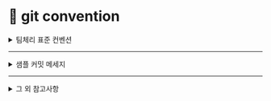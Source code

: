 # 🍒 git convention

<details>
<summary> 팀체리 표준 컨벤션 </summary>

```
[필수사항 : 제목]    **type[영어]: Subject[한글]** 
                     //한 줄을 띄워 분리
[선택사항 : 본문]    **body**       
                     //한 줄을 띄워 분리
[선택사항: 꼬릿말]   **footer** 
```

### 한글로 제목을 작성 하는 경우

```
"고침", "추가", "변경" 등의 명령조로 시작
 
 ex) feat: "추가 get data api 함수"
```

### 본문 (body)

1. 한 줄 당 72자 이내
2. 아무리 길어도 괜찮으니, 최대한 상세히 작성
3. 무엇을, 왜 변경했는지 작성 (코드 자체를 상세히 적는 것은 지양)

**예)** 로그인 기능 구현을 위해 로그인 요청을 보내는 axios 함수 작성

### 꼬리말 (footer)

1. 꼬리말은 어디까지나 선택사항입니다. (없어도 무방합니다)
2. "유형: 이슈번호" 형식으로 작성
3. 유형은 “Close, Fix, Resolve” 등을 활용 (보통 Close 는 일반 개발 이슈를 닫을 때, Fix 는 버그 이슈를 닫을 때, Resolve 는 문의나 요청사항에 대한 이슈를 닫을 때 사용합니다.)

```
# 예시1

Resolve: *#123*
이슈 123을 해결
Fixes : 이슈 수정중, Resolve : 이슈 해결, Ref : 참고할 이슈,
Related to : 해당 커밋에 관련된 이슈번호(아직 해결되지 않은 경우)

# 예시2 

Fixes : #45 Related to : 해당 커밋에 관련된 이슈번호
```

### 전체 예시

```
feat: "추가 get data api 함수"      ····· 타입: 제목

로그인 API 개발           ····· 본문
Resolves: #123           ····· 꼬리말 ▶ 이슈 123을 해결했으며,
Ref: #456                ····· 이슈 456 를 참고해야하며,
Related to: #48, #45     ····· 현재 커밋에서 아직 이슈 48 과 45 가 해결되지 않았다
```

</details>

---

<details>
<summary> 샘플 커밋 메세지 </summary> 


<span style = "color:#FA4F92; font-size: large; font-weight: bold">
Feat (기능 추가)
</span> 

**새로운 기능을 프로젝트에 추가하는 경우**


```
Feat: 사용자 프로필 사진 업로드 기능 추가
Feat: 검색 결과 페이지네이션 구현
Feat: 댓글 기능 도입
Feat: 다국어 지원 기능 추가
```

<span style = "color:#FA4F92; font-size: large; font-weight: bold">
Fix (버그 수정)
</span>

**발견된 버그나 문제를 수정하는 경우**

```
Fix: 로그인 시 세션 만료 버그 수정
Fix: 결제 페이지 404 오류 해결
Fix: 이메일 중복 확인 로직 오류 수정
Fix: 모바일 뷰에서 UI 깨짐 현상 수정
```

<span style = "color:#FA4F92; font-size: large; font-weight: bold">
Refactor (리팩토링)
</span>

**코드를 재구성하거나 개선하는 경우, 기능의 변경 없이 코드의 가독성이나 성능을 향상**

```
Refactor: 유저 서비스 클래스 리팩토링
Refactor: API 응답 구조 통일성 개선
Refactor: 중복 코드 제거 및 모듈화 진행
Refactor: 데이터베이스 접근 로직 최적화
```

<span style = "color:#FA4F92; font-size: large; font-weight: bold">
Docs (문서 수정)
</span>

**프로젝트의 문서를 추가, 수정, 삭제하는 작업**

```
Docs: API 문서 업데이트
Docs: 개발 환경 설정 가이드 추가
Docs: 프로젝트 설치 및 실행 방법 작성
Docs: 변경 로그 업데이트
```

<span style = "color:#FA4F92; font-size: large; font-weight: bold">
Style (코드 스타일)
</span>

**코드 포맷 변경, 세미콜론 누락, 코드 수정이 없는경우 .코드 스타일, 포맷팅, 누락된 세미콜론 추가 등 기능에 영향을 주지 않는 스타일 변경사항.**

```
Style: ESLint 규칙에 따른 코드 포맷팅 수정
Style: 코드 주석 스타일 통일
Style: 불필요한 CSS 클래스 제거
Style: 불필요한 세미콜론 제거
```

<span style = "color:#FA4F92; font-size: large; font-weight: bold">
Test (테스트)
</span>

**새로운 테스트를 추가하거나 기존 테스트를 수정하는 경우**

```
Test: 신규 로그인 기능 테스트 코드 추가
Test: 쇼핑 카트 추가 기능 유닛 테스트 작성
Test: 데이터베이스 연결 테스트 코드 갱신
Test: 성능 테스트 스크립트 업데이트
```

<span style = "color:#FA4F92; font-size: large; font-weight: bold">
Chore (기타 작업)
</span>

**빌드 태스크, 패키지 매니저 설정 같은 코드나 로직 변경 없이 기타 작업을 수행하는 경우**

```
Chore: 의존성 라이브러리 업데이트
Chore: 빌드 스크립트 수정
Chore: .gitignore 파일 업데이트
Chore: 린트 규칙 업데이트
```

<span style = "color:#FA4F92; font-size: large; font-weight: bold">
Design (디자인 변경)
</span>

**사용자 인터페이스(UI)나 사용자 경험(UX) 개선을 위한 디자인 변경 사항**

```
Design: 로그인 페이지 UI 개선
Design: 대시보드 레이아웃 업데이트
Design: 테마 색상 스키마 변경
Design: 모바일 뷰 반응형 디자인 최적화
```

<span style = "color:#FA4F92; font-size: large; font-weight: bold">
Rename (이름 변경)
</span>

**변수, 함수, 파일, 디렉토리 등의 이름 변경 사항**

```
Rename: 사용자 모델 변수명 변경
Rename: login 함수를 authenticateUser로 변경
Rename: old_project 디렉토리를 new_project로 변경
Rename: outdatedComponent.jsx를 updatedComponent.jsx로 변경
```

<span style = "color:#FA4F92; font-size: large; font-weight: bold">
Remove (제거)
</span>

**더 이상 사용되지 않는 코드, 파일, 라이브러리 등의 제거**

```
Remove: 사용되지 않는 유틸리티 함수 제거
Remove: 레거시 코드 파일 삭제
Remove: deprecated 라이브러리 제거
Remove: 불필요한 CSS 스타일 규칙 제거
```

<span style = "color:#FA4F92; font-size: large; font-weight: bold">
CI (Continuous Integration)
</span>

**지속적 통합 시스템에 관련된 변경 사항**

```
CI: Jenkins 파이프라인 설정 추가
CI: GitLab CI/CD 설정 업데이트
CI: 테스트 자동화 스크립트 수정
CI: 빌드 프로세스 최적화
```

<span style = "color:#FA4F92; font-size: large; font-weight: bold">
Build (빌드 시스템)
</span>

**빌드 스크립트나 외부 종속성과 같은 빌드 시스템에 대한 변경사항**

```
Build: Webpack 설정 업데이트
Build: Gradle 버전 업그레이드
Build: Docker 이미지 생성 과정 최적화
Build: 라이브러리 의존성 관리 개선
```

<span style = "color:#FA4F92; font-size: large; font-weight: bold">
Perf (성능 개선)
</span>

**애플리케이션의 성능을 향상시키는 변경 사항**

```
Perf: 이미지 로딩 지연 최소화
Perf: 데이터베이스 쿼리 속도 개선
Perf: 페이지 렌더링 시간 단축
Perf: 메모리 사용량 최적화
```

<span style = "color:#FA4F92; font-size: large; font-weight: bold">
Security (보안 강화)
</span>

**보안 취약점을 해결하거나 보안 관련 기능을 추가하는 경우**

```
Security: XSS 공격 방어 로직 강화
Security: 데이터 암호화 방식 개선
Security: API 접근 권한 검증 로직 추가
Security: 취약한 의존성 업데이트
```

<span style = "color:#FA4F92; font-size: large; font-weight: bold">
Config (설정 변경)
</span>

**프로젝트 설정이나 환경 변수 변경과 같은 구성 변경**

```
Config: .env 파일 설정 항목 추가
Config: 로깅 레벨 조정
Config: 써드 파티 서비스 API 키 업데이트
Config: 개발 환경과 운영 환경 설정 분리
```

</details>

---

<details>
<summary> 그 외 참고사항 </summary>
<br>
<img src="docs/gitMessage/gitConvention.png" alt="" style="width: 700px">



</details>

